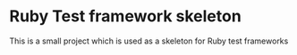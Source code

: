 # Ruby Test framework skeleton

This is a small project which is used as a skeleton for Ruby test frameworks
